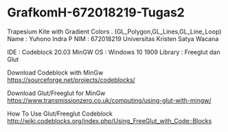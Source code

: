 # GrafkomH-672018219-Tugas2

Trapesium Kite with Gradient Colors . (GL_Polygon,GL_Lines,GL_Line_Loop)
Name  : Yuhono Indra P
NIM   : 672018219
Universitas Kristen Satya Wacana

IDE : Codeblock 20.03 MinGW OS : Windows 10 1909 Library : Freeglut dan Glut

Download Codeblock with MinGw https://sourceforge.net/projects/codeblocks/

Download Glut/Freeglut for MinGw https://www.transmissionzero.co.uk/computing/using-glut-with-mingw/

How To Use Glut/Freeglut Codeblock http://wiki.codeblocks.org/index.php/Using_FreeGlut_with_Code::Blocks
